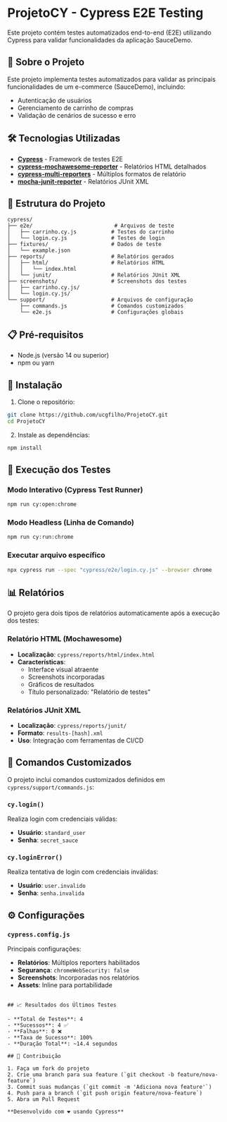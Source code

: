 # ProjetoCY - Cypress E2E Testing

Este projeto contém testes automatizados end-to-end (E2E) utilizando Cypress para validar funcionalidades da aplicação SauceDemo.

## 🎯 Sobre o Projeto

Este projeto implementa testes automatizados para validar as principais funcionalidades de um e-commerce (SauceDemo), incluindo:
- Autenticação de usuários
- Gerenciamento de carrinho de compras
- Validação de cenários de sucesso e erro

## 🛠️ Tecnologias Utilizadas

- **[Cypress](https://www.cypress.io/)** - Framework de testes E2E
- **[cypress-mochawesome-reporter](https://www.npmjs.com/package/cypress-mochawesome-reporter)** - Relatórios HTML detalhados
- **[cypress-multi-reporters](https://www.npmjs.com/package/cypress-multi-reporters)** - Múltiplos formatos de relatório
- **[mocha-junit-reporter](https://www.npmjs.com/package/mocha-junit-reporter)** - Relatórios JUnit XML

## 📁 Estrutura do Projeto

```
cypress/
├── e2e/                          # Arquivos de teste
│   ├── carrinho.cy.js           # Testes do carrinho
│   └── login.cy.js              # Testes de login
├── fixtures/                    # Dados de teste
│   └── example.json
├── reports/                     # Relatórios gerados
│   ├── html/                    # Relatórios HTML
│   │   └── index.html
│   └── junit/                   # Relatórios JUnit XML
├── screenshots/                 # Screenshots dos testes
│   ├── carrinho.cy.js/
│   └── login.cy.js/
└── support/                     # Arquivos de configuração
    ├── commands.js              # Comandos customizados
    └── e2e.js                   # Configurações globais
```

## 📋 Pré-requisitos

- Node.js (versão 14 ou superior)
- npm ou yarn

## 🚀 Instalação

1. Clone o repositório:
```bash
git clone https://github.com/ucgfilho/ProjetoCY.git
cd ProjetoCY
```

2. Instale as dependências:
```bash
npm install
```

## 🧪 Execução dos Testes

### Modo Interativo (Cypress Test Runner)
```bash
npm run cy:open:chrome
```

### Modo Headless (Linha de Comando)
```bash
npm run cy:run:chrome
```

### Executar arquivo específico
```bash
npx cypress run --spec "cypress/e2e/login.cy.js" --browser chrome
```

## 📊 Relatórios

O projeto gera dois tipos de relatórios automaticamente após a execução dos testes:

### Relatório HTML (Mochawesome)
- **Localização**: `cypress/reports/html/index.html`
- **Características**:
  - Interface visual atraente
  - Screenshots incorporadas
  - Gráficos de resultados
  - Título personalizado: "Relatório de testes"

### Relatórios JUnit XML
- **Localização**: `cypress/reports/junit/`
- **Formato**: `results-[hash].xml`
- **Uso**: Integração com ferramentas de CI/CD

## 🔧 Comandos Customizados

O projeto inclui comandos customizados definidos em `cypress/support/commands.js`:

### `cy.login()`
Realiza login com credenciais válidas:
- **Usuário**: `standard_user`
- **Senha**: `secret_sauce`

### `cy.loginError()`
Realiza tentativa de login com credenciais inválidas:
- **Usuário**: `user.invalido`
- **Senha**: `senha.invalida`

## ⚙️ Configurações

### `cypress.config.js`
Principais configurações:
- **Relatórios**: Múltiplos reporters habilitados
- **Segurança**: `chromeWebSecurity: false`
- **Screenshots**: Incorporadas nos relatórios
- **Assets**: Inline para portabilidade
```

## 📈 Resultados dos Últimos Testes

- **Total de Testes**: 4
- **Sucessos**: 4 ✅
- **Falhas**: 0 ❌
- **Taxa de Sucesso**: 100%
- **Duração Total**: ~14.4 segundos

## 🤝 Contribuição

1. Faça um fork do projeto
2. Crie uma branch para sua feature (`git checkout -b feature/nova-feature`)
3. Commit suas mudanças (`git commit -m 'Adiciona nova feature'`)
4. Push para a branch (`git push origin feature/nova-feature`)
5. Abra um Pull Request

**Desenvolvido com ❤️ usando Cypress**

